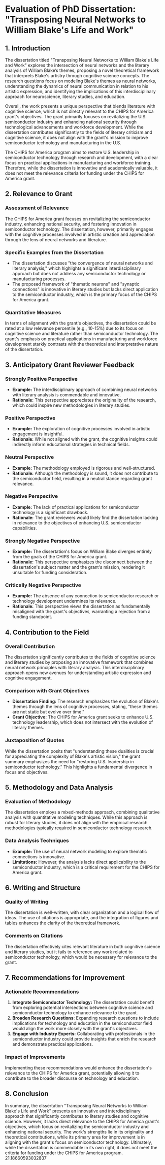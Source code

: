 # Evaluation of PhD Dissertation: "Transposing Neural Networks to William Blake's Life and Work"

## 1. Introduction

The dissertation titled "Transposing Neural Networks to William Blake's Life and Work" explores the intersection of neural networks and the literary analysis of William Blake’s themes, proposing a novel theoretical framework that interprets Blake's artistry through cognitive science concepts. The research questions focus on modeling Blake's themes as neural networks, understanding the dynamics of neural communication in relation to his artistic expression, and identifying the implications of this interdisciplinary approach for neuroscience, literary studies, and education.

Overall, the work presents a unique perspective that blends literature with cognitive science, which is not directly relevant to the CHIPS for America grant's objectives. The grant primarily focuses on revitalizing the U.S. semiconductor industry and enhancing national security through technological advancements and workforce development. While the dissertation contributes significantly to the fields of literary criticism and cognitive science, it does not align with the grant's mission to improve semiconductor technology and manufacturing in the U.S. 

The CHIPS for America program aims to restore U.S. leadership in semiconductor technology through research and development, with a clear focus on practical applications in manufacturing and workforce training. Therefore, while the dissertation is innovative and academically valuable, it does not meet the relevance criteria for funding under the CHIPS for America grant.

## 2. Relevance to Grant

### Assessment of Relevance

The CHIPS for America grant focuses on revitalizing the semiconductor industry, enhancing national security, and fostering innovation in semiconductor technology. The dissertation, however, primarily engages with the cognitive processes involved in artistic creation and appreciation through the lens of neural networks and literature. 

### Specific Examples from the Dissertation

- The dissertation discusses "the convergence of neural networks and literary analysis," which highlights a significant interdisciplinary approach but does not address any semiconductor technology or manufacturing processes. 
- The proposed framework of "thematic neurons" and "synaptic connections" is innovative in literary studies but lacks direct application to the semiconductor industry, which is the primary focus of the CHIPS for America grant.

### Quantitative Measures

In terms of alignment with the grant's objectives, the dissertation could be rated at a low relevance percentile (e.g., 10-15%) due to its focus on cognitive science and literature rather than semiconductor technology. The grant's emphasis on practical applications in manufacturing and workforce development starkly contrasts with the theoretical and interpretative nature of the dissertation.

## 3. Anticipatory Grant Reviewer Feedback

### Strongly Positive Perspective
- **Example:** The interdisciplinary approach of combining neural networks with literary analysis is commendable and innovative. 
- **Rationale:** This perspective appreciates the originality of the research, which could inspire new methodologies in literary studies.

### Positive Perspective
- **Example:** The exploration of cognitive processes involved in artistic engagement is insightful.
- **Rationale:** While not aligned with the grant, the cognitive insights could indirectly inform educational strategies in technical fields.

### Neutral Perspective
- **Example:** The methodology employed is rigorous and well-structured.
- **Rationale:** Although the methodology is sound, it does not contribute to the semiconductor field, resulting in a neutral stance regarding grant relevance.

### Negative Perspective
- **Example:** The lack of practical applications for semiconductor technology is a significant drawback.
- **Rationale:** The grant reviewers would likely find the dissertation lacking in relevance to the objectives of enhancing U.S. semiconductor capabilities.

### Strongly Negative Perspective
- **Example:** The dissertation's focus on William Blake diverges entirely from the goals of the CHIPS for America grant.
- **Rationale:** This perspective emphasizes the disconnect between the dissertation's subject matter and the grant's mission, rendering it unsuitable for funding consideration.

### Critically Negative Perspective
- **Example:** The absence of any connection to semiconductor research or technology development undermines its relevance.
- **Rationale:** This perspective views the dissertation as fundamentally misaligned with the grant's objectives, warranting a rejection from a funding standpoint.

## 4. Contribution to the Field

### Overall Contribution
The dissertation significantly contributes to the fields of cognitive science and literary studies by proposing an innovative framework that combines neural network principles with literary analysis. This interdisciplinary approach opens new avenues for understanding artistic expression and cognitive engagement.

### Comparison with Grant Objectives
- **Dissertation Finding:** The research emphasizes the evolution of Blake's themes through the lens of cognitive processes, stating, "these themes are not static but evolve over time."
- **Grant Objective:** The CHIPS for America grant seeks to enhance U.S. technology leadership, which does not intersect with the evolution of literary themes.

### Juxtaposition of Quotes
While the dissertation posits that "understanding these dualities is crucial for appreciating the complexity of Blake's artistic vision," the grant summary emphasizes the need for "restoring U.S. leadership in semiconductor technology." This highlights a fundamental divergence in focus and objectives.

## 5. Methodology and Data Analysis

### Evaluation of Methodology
The dissertation employs a mixed-methods approach, combining qualitative analysis with quantitative modeling techniques. While this approach is robust for literary studies, it does not align with the empirical research methodologies typically required in semiconductor technology research.

### Data Analysis Techniques
- **Example:** The use of neural network modeling to explore thematic connections is innovative.
- **Limitations:** However, the analysis lacks direct applicability to the semiconductor industry, which is a critical requirement for the CHIPS for America grant.

## 6. Writing and Structure

### Quality of Writing
The dissertation is well-written, with clear organization and a logical flow of ideas. The use of citations is appropriate, and the integration of figures and tables enhances the clarity of the theoretical framework.

### Comments on Citations
The dissertation effectively cites relevant literature in both cognitive science and literary studies, but it fails to reference any work related to semiconductor technology, which would be necessary for relevance to the grant.

## 7. Recommendations for Improvement

### Actionable Recommendations
1. **Integrate Semiconductor Technology:** The dissertation could benefit from exploring potential intersections between cognitive science and semiconductor technology to enhance relevance to the grant.
2. **Broaden Research Questions:** Expanding research questions to include implications for technology and education in the semiconductor field would align the work more closely with the grant's objectives.
3. **Engage with Industry Experts:** Collaborating with professionals in the semiconductor industry could provide insights that enrich the research and demonstrate practical applications.

### Impact of Improvements
Implementing these recommendations would enhance the dissertation's relevance to the CHIPS for America grant, potentially allowing it to contribute to the broader discourse on technology and education.

## 8. Conclusion

In summary, the dissertation "Transposing Neural Networks to William Blake's Life and Work" presents an innovative and interdisciplinary approach that significantly contributes to literary studies and cognitive science. However, it lacks direct relevance to the CHIPS for America grant's objectives, which focus on revitalizing the semiconductor industry and enhancing national security. The work's strengths lie in its originality and theoretical contributions, while its primary area for improvement is in aligning with the grant's focus on semiconductor technology. Ultimately, while the dissertation is commendable in its own right, it does not meet the criteria for funding under the CHIPS for America program. 21.18660593032837